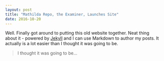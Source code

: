 ```yaml
---
layout: post
title: "Mathilda Repo, the Examiner, Launches Site"
date: 2016-10-20
---
```


Well. Finally got around to putting this old website together. Neat thing about it - powered by [Jekyll](http://jekyllrb.com) and I can use Markdown to author my posts. It actually is a lot easier than I thought it was going to be.

<p><blockquote>I thought it was going to be...</blockquote><p>


